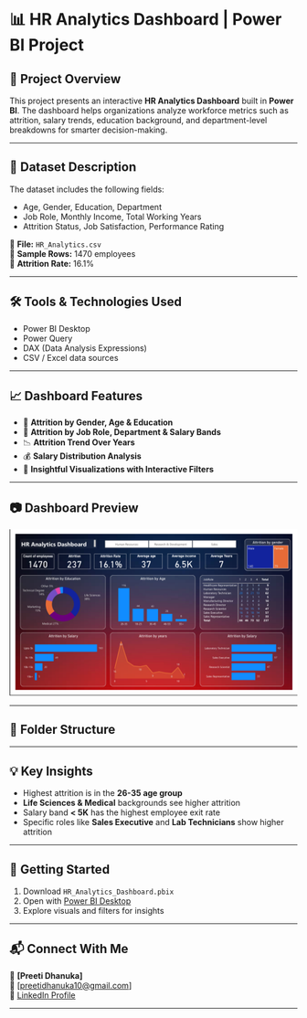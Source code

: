 # 📊 HR Analytics Dashboard | Power BI Project

## 📝 Project Overview
This project presents an interactive **HR Analytics Dashboard** built in **Power BI**. The dashboard helps organizations analyze workforce metrics such as attrition, salary trends, education background, and department-level breakdowns for smarter decision-making.

---

## 📂 Dataset Description
The dataset includes the following fields:
- Age, Gender, Education, Department
- Job Role, Monthly Income, Total Working Years
- Attrition Status, Job Satisfaction, Performance Rating

📁 **File:** `HR_Analytics.csv`  
📄 **Sample Rows:** 1470 employees  
📌 **Attrition Rate:** 16.1%

---

## 🛠 Tools & Technologies Used
- Power BI Desktop
- Power Query
- DAX (Data Analysis Expressions)
- CSV / Excel data sources

---

## 📈 Dashboard Features
- 🚻 **Attrition by Gender, Age & Education**
- 💼 **Attrition by Job Role, Department & Salary Bands**
- 📉 **Attrition Trend Over Years**
- 💰 **Salary Distribution Analysis**
- 🧠 **Insightful Visualizations with Interactive Filters**

---

## 📷 Dashboard Preview

![HR Analytics Dashboard](hr_dashboard.png)

---

## 🧭 Folder Structure

---

## 💡 Key Insights
- Highest attrition is in the **26-35 age group**
- **Life Sciences & Medical** backgrounds see higher attrition
- Salary band **< 5K** has the highest employee exit rate
- Specific roles like **Sales Executive** and **Lab Technicians** show higher attrition

---

## 🚀 Getting Started
1. Download `HR_Analytics_Dashboard.pbix`
2. Open with [Power BI Desktop](https://powerbi.microsoft.com/en-us/desktop/)
3. Explore visuals and filters for insights

---

## 📬 Connect With Me
👤 **[Preeti Dhanuka]**  
📧 [preetidhanuka10@gmail.com]  
🔗 [LinkedIn Profile](www.linkedin.com/in/preeti-dhanuka)

---

